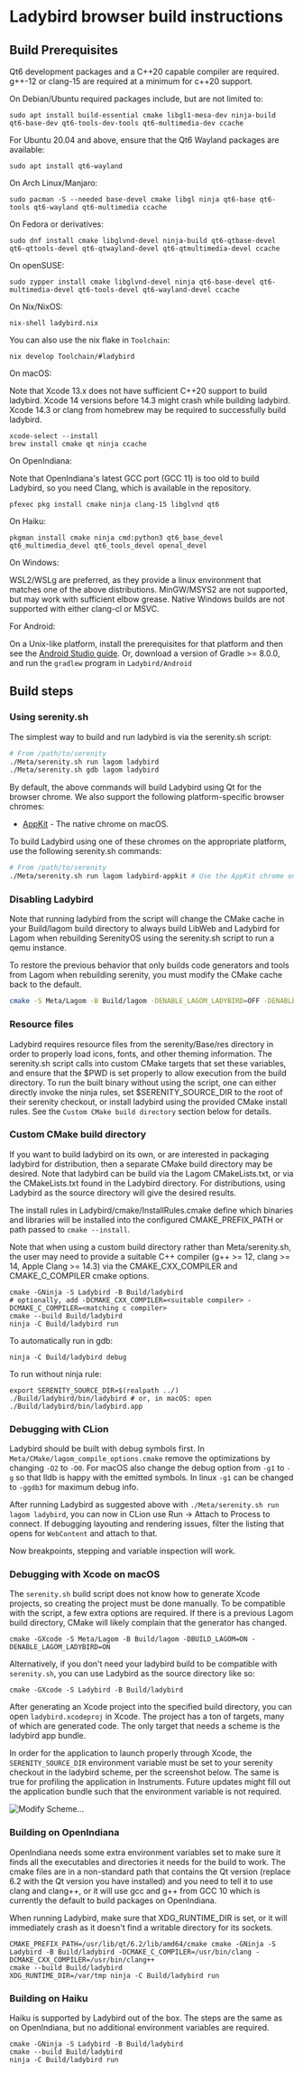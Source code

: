 # Ladybird browser build instructions

## Build Prerequisites

Qt6 development packages and a C++20 capable compiler are required. g++-12 or clang-15 are required at a minimum for c++20 support.

On Debian/Ubuntu required packages include, but are not limited to:

```
sudo apt install build-essential cmake libgl1-mesa-dev ninja-build qt6-base-dev qt6-tools-dev-tools qt6-multimedia-dev ccache
```

For Ubuntu 20.04 and above, ensure that the Qt6 Wayland packages are available:

```
sudo apt install qt6-wayland
```

On Arch Linux/Manjaro:

```
sudo pacman -S --needed base-devel cmake libgl ninja qt6-base qt6-tools qt6-wayland qt6-multimedia ccache
```

On Fedora or derivatives:
```
sudo dnf install cmake libglvnd-devel ninja-build qt6-qtbase-devel qt6-qttools-devel qt6-qtwayland-devel qt6-qtmultimedia-devel ccache
```

On openSUSE:
```
sudo zypper install cmake libglvnd-devel ninja qt6-base-devel qt6-multimedia-devel qt6-tools-devel qt6-wayland-devel ccache
```

On Nix/NixOS:
```
nix-shell ladybird.nix
```
You can also use the nix flake in `Toolchain`:
```
nix develop Toolchain/#ladybird
```

On macOS:

Note that Xcode 13.x does not have sufficient C++20 support to build ladybird. Xcode 14 versions before 14.3 might crash while building ladybird. Xcode 14.3 or clang from homebrew may be required to successfully build ladybird.

```
xcode-select --install
brew install cmake qt ninja ccache
```

On OpenIndiana:

Note that OpenIndiana's latest GCC port (GCC 11) is too old to build Ladybird, so you need Clang, which is available in the repository.

```
pfexec pkg install cmake ninja clang-15 libglvnd qt6
```

On Haiku:
```
pkgman install cmake ninja cmd:python3 qt6_base_devel qt6_multimedia_devel qt6_tools_devel openal_devel
```

On Windows:

WSL2/WSLg are preferred, as they provide a linux environment that matches one of the above distributions.
MinGW/MSYS2 are not supported, but may work with sufficient elbow grease. Native Windows builds are not supported with either clang-cl or MSVC.

For Android:

On a Unix-like platform, install the prerequisites for that platform and then see the [Android Studio guide](AndroidStudioConfiguration.md).
Or, download a version of Gradle >= 8.0.0, and run the ``gradlew`` program in ``Ladybird/Android`` 

## Build steps

### Using serenity.sh

The simplest way to build and run ladybird is via the serenity.sh script:

```bash
# From /path/to/serenity
./Meta/serenity.sh run lagom ladybird
./Meta/serenity.sh gdb lagom ladybird
```

By default, the above commands will build Ladybird using Qt for the browser chrome. We also support
the following platform-specific browser chromes:

* [AppKit](https://developer.apple.com/documentation/appkit?language=objc) - The native chrome on macOS.

To build Ladybird using one of these chromes on the appropriate platform, use the following serenity.sh
commands:

```bash
# From /path/to/serenity
./Meta/serenity.sh run lagom ladybird-appkit # Use the AppKit chrome on macOS.
```

### Disabling Ladybird

Note that running ladybird from the script will change the CMake cache in your Build/lagom build
directory to always build LibWeb and Ladybird for Lagom when rebuilding SerenityOS using the
serenity.sh script to run a qemu instance.

To restore the previous behavior that only builds code generators and tools from Lagom when
rebuilding serenity, you must modify the CMake cache back to the default.

```bash
cmake -S Meta/Lagom -B Build/lagom -DENABLE_LAGOM_LADYBIRD=OFF -DENABLE_LAGOM_LIBWEB=OFF -DBUILD_LAGOM=OFF
```

### Resource files

Ladybird requires resource files from the serenity/Base/res directory in order to properly load
icons, fonts, and other theming information. The serenity.sh script calls into custom CMake targets
that set these variables, and ensure that the $PWD is set properly to allow execution from the build
directory. To run the built binary without using the script, one can either directly invoke the
ninja rules, set $SERENITY_SOURCE_DIR to the root of their serenity checkout, or install ladybird
using the provided CMake install rules. See the ``Custom CMake build directory`` section below for
details.

### Custom CMake build directory

If you want to build ladybird on its own, or are interested in packaging ladybird for distribution,
then a separate CMake build directory may be desired. Note that ladybird can be build via the Lagom
CMakeLists.txt, or via the CMakeLists.txt found in the Ladybird directory. For distributions, using
Ladybird as the source directory will give the desired results.

The install rules in Ladybird/cmake/InstallRules.cmake define which binaries and libraries will be
installed into the configured CMAKE_PREFIX_PATH or path passed to ``cmake --install``.

Note that when using a custom build directory rather than Meta/serenity.sh, the user may need to provide
a suitable C++ compiler (g++ >= 12, clang >= 14, Apple Clang >= 14.3) via the CMAKE_CXX_COMPILER and
CMAKE_C_COMPILER cmake options.

```
cmake -GNinja -S Ladybird -B Build/ladybird
# optionally, add -DCMAKE_CXX_COMPILER=<suitable compiler> -DCMAKE_C_COMPILER=<matching c compiler>
cmake --build Build/ladybird
ninja -C Build/ladybird run
```

To automatically run in gdb:
```
ninja -C Build/ladybird debug
```

To run without ninja rule:
```
export SERENITY_SOURCE_DIR=$(realpath ../)
./Build/ladybird/bin/ladybird # or, in macOS: open ./Build/ladybird/bin/ladybird.app
```

### Debugging with CLion

Ladybird should be built with debug symbols first. In `Meta/CMake/lagom_compile_options.cmake` remove the optimizations by changing `-O2` to `-O0`. For macOS also change the debug option from `-g1` to `-g` so that lldb is happy with the emitted symbols. In linux `-g1` can be changed to `-ggdb3` for maximum debug info.

After running Ladybird as suggested above with `./Meta/serenity.sh run lagom ladybird`, you can now in CLion use Run -> Attach to Process to connect. If debugging layouting and rendering issues, filter the listing that opens for `WebContent` and attach to that.

Now breakpoints, stepping and variable inspection will work.

### Debugging with Xcode on macOS

The `serenity.sh` build script does not know how to generate Xcode projects, so creating the project must be done manually.
To be compatible with the script, a few extra options are required. If there is a previous Lagom build directory, CMake will likely complain that the generator has changed.

```
cmake -GXcode -S Meta/Lagom -B Build/lagom -DBUILD_LAGOM=ON -DENABLE_LAGOM_LADYBIRD=ON
```

Alternatively, if you don't need your ladybird build to be compatible with `serenity.sh`, you can use Ladybird as the source directory like so:

```
cmake -GXcode -S Ladybird -B Build/ladybird
```

After generating an Xcode project into the specified build directory, you can open `ladybird.xcodeproj` in Xcode. The project has a ton of targets, many of which are generated code.
The only target that needs a scheme is the ladybird app bundle.

In order for the application to launch properly through Xcode, the `SERENITY_SOURCE_DIR` environment variable must be set to your serenity checkout in the ladybird scheme, per the
screenshot below. The same is true for profiling the application in Instruments. Future updates might fill out the application bundle such that the environment variable is not required.

![Modify Scheme...](Xcode_ladybird_Scheme.png)


### Building on OpenIndiana

OpenIndiana needs some extra environment variables set to make sure it finds all the executables
and directories it needs for the build to work. The cmake files are in a non-standard path that
contains the Qt version (replace 6.2 with the Qt version you have installed) and you need to tell
it to use clang and clang++, or it will use gcc and g++ from GCC 10 which is currently the default
to build packages on OpenIndiana.

When running Ladybird, make sure that XDG_RUNTIME_DIR is set, or it will immediately crash as it
doesn't find a writable directory for its sockets.

```
CMAKE_PREFIX_PATH=/usr/lib/qt/6.2/lib/amd64/cmake cmake -GNinja -S Ladybird -B Build/ladybird -DCMAKE_C_COMPILER=/usr/bin/clang -DCMAKE_CXX_COMPILER=/usr/bin/clang++
cmake --build Build/ladybird
XDG_RUNTIME_DIR=/var/tmp ninja -C Build/ladybird run
```

### Building on Haiku

Haiku is supported by Ladybird out of the box. The steps are the same as on OpenIndiana, but no
additional environment variables are required.

```
cmake -GNinja -S Ladybird -B Build/ladybird
cmake --build Build/ladybird
ninja -C Build/ladybird run
```
